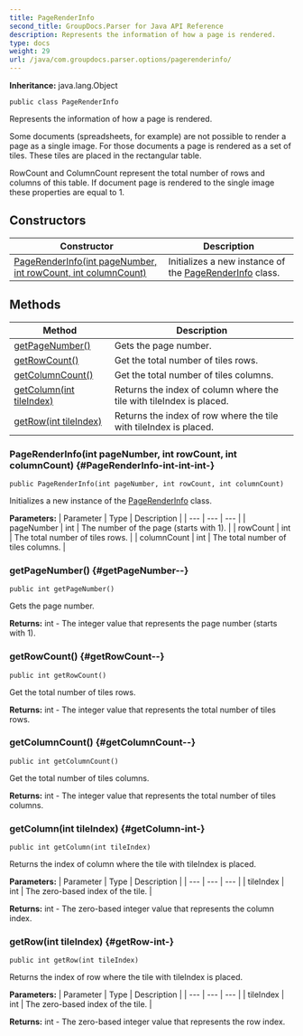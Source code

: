 ```yaml
---
title: PageRenderInfo
second_title: GroupDocs.Parser for Java API Reference
description: Represents the information of how a page is rendered.
type: docs
weight: 29
url: /java/com.groupdocs.parser.options/pagerenderinfo/
---
```

**Inheritance:**
java.lang.Object
```
public class PageRenderInfo
```

Represents the information of how a page is rendered.

Some documents (spreadsheets, for example) are not possible to render a page as a single image. For those documents a page is rendered as a set of tiles. These tiles are placed in the rectangular table.

 RowCount  and  ColumnCount  represent the total number of rows and columns of this table. If document page is rendered to the single image these properties are equal to 1.
## Constructors

| Constructor | Description |
| --- | --- |
| [PageRenderInfo(int pageNumber, int rowCount, int columnCount)](#PageRenderInfo-int-int-int-) | Initializes a new instance of the [PageRenderInfo](../../com.groupdocs.parser.options/pagerenderinfo) class. |
## Methods

| Method | Description |
| --- | --- |
| [getPageNumber()](#getPageNumber--) | Gets the page number. |
| [getRowCount()](#getRowCount--) | Get the total number of tiles rows. |
| [getColumnCount()](#getColumnCount--) | Get the total number of tiles columns. |
| [getColumn(int tileIndex)](#getColumn-int-) | Returns the index of column where the tile with  tileIndex  is placed. |
| [getRow(int tileIndex)](#getRow-int-) | Returns the index of row where the tile with  tileIndex  is placed. |
### PageRenderInfo(int pageNumber, int rowCount, int columnCount) {#PageRenderInfo-int-int-int-}
```
public PageRenderInfo(int pageNumber, int rowCount, int columnCount)
```


Initializes a new instance of the [PageRenderInfo](../../com.groupdocs.parser.options/pagerenderinfo) class.

**Parameters:**
| Parameter | Type | Description |
| --- | --- | --- |
| pageNumber | int | The number of the page (starts with 1). |
| rowCount | int | The total number of tiles rows. |
| columnCount | int | The total number of tiles columns. |

### getPageNumber() {#getPageNumber--}
```
public int getPageNumber()
```


Gets the page number.

**Returns:**
int - The integer value that represents the page number (starts with 1).
### getRowCount() {#getRowCount--}
```
public int getRowCount()
```


Get the total number of tiles rows.

**Returns:**
int - The integer value that represents the total number of tiles rows.
### getColumnCount() {#getColumnCount--}
```
public int getColumnCount()
```


Get the total number of tiles columns.

**Returns:**
int - The integer value that represents the total number of tiles columns.
### getColumn(int tileIndex) {#getColumn-int-}
```
public int getColumn(int tileIndex)
```


Returns the index of column where the tile with  tileIndex  is placed.

**Parameters:**
| Parameter | Type | Description |
| --- | --- | --- |
| tileIndex | int | The zero-based index of the tile. |

**Returns:**
int - The zero-based integer value that represents the column index.
### getRow(int tileIndex) {#getRow-int-}
```
public int getRow(int tileIndex)
```


Returns the index of row where the tile with  tileIndex  is placed.

**Parameters:**
| Parameter | Type | Description |
| --- | --- | --- |
| tileIndex | int | The zero-based index of the tile. |

**Returns:**
int - The zero-based integer value that represents the row index.
